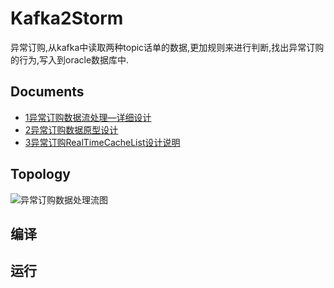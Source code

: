 # Kafka2Storm
异常订购,从kafka中读取两种topic话单的数据,更加规则来进行判断,找出异常订购的行为,写入到oracle数据库中.

## Documents
- [1异常订购数据流处理—详细设计](https://github.com/HQebupt/Kafka2Storm/blob/master/Docs/1%E5%BC%82%E5%B8%B8%E8%AE%A2%E8%B4%AD%E6%95%B0%E6%8D%AE%E6%B5%81%E5%A4%84%E7%90%86%E2%80%94%E8%AF%A6%E7%BB%86%E8%AE%BE%E8%AE%A1.md)
- [2异常订购数据原型设计](https://github.com/HQebupt/Kafka2Storm/blob/master/Docs/2%E5%BC%82%E5%B8%B8%E8%AE%A2%E8%B4%AD%E6%95%B0%E6%8D%AE%E5%8E%9F%E5%9E%8B.md)
- [3异常订购RealTimeCacheList设计说明](https://github.com/HQebupt/Kafka2Storm/blob/master/Docs/3%20%E5%BC%82%E5%B8%B8%E8%AE%A2%E8%B4%ADRealTimeCacheList%E8%AE%BE%E8%AE%A1%E8%AF%B4%E6%98%8E.md)

## Topology
![异常订购数据处理流图](http://7ximfr.com1.z0.glb.clouddn.com/stormTopoV1.jpg)

## 编译

## 运行

